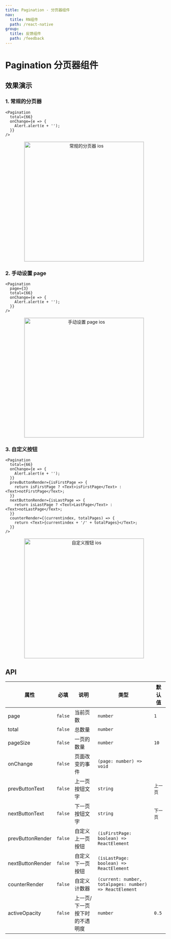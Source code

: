 ```yaml
---
title: Pagination - 分页器组件
nav:
  title: RN组件
  path: /react-native
group:
  title: 反馈组件
  path: /feedback
---
```


# Pagination 分页器组件

## 效果演示

### 1. 常规的分页器

```tsx | pure
<Pagination
  total={66}
  onChange={e => {
    Alert.alert(e + '');
  }}
/>
```

<center>
  <figure>
    <img
      alt="常规的分页器 ios"
      src="https://td-dev-public.oss-cn-hangzhou.aliyuncs.com/maoyes-app/1609321630003460726.gif"
      style="width: 375px; margin-right: 10px; border: 1px solid #ddd;"
    />
  </figure>
</center>

### 2. 手动设置 page

```tsx | pure
<Pagination
  page={3}
  total={66}
  onChange={e => {
    Alert.alert(e + '');
  }}
/>
```

<center>
  <figure>
    <img
      alt="手动设置 page ios"
      src="https://td-dev-public.oss-cn-hangzhou.aliyuncs.com/maoyes-app/1609321630007353263.gif"
      style="width: 375px; margin-right: 10px; border: 1px solid #ddd;"
    />
  </figure>
</center>

### 3. 自定义按钮

```tsx | pure
<Pagination
  total={66}
  onChange={e => {
    Alert.alert(e + '');
  }}
  prevButtonRender={isFirstPage => {
    return isFirstPage ? <Text>isFirstPage</Text> : <Text>notFirstPage</Text>;
  }}
  nextButtonRender={isLastPage => {
    return isLastPage ? <Text>LastPage</Text> : <Text>notLastPage</Text>;
  }}
  counterRender={(currentindex, totalPages) => {
    return <Text>{currentindex + '/' + totalPages}</Text>;
  }}
/>
```

<center>
  <figure>
    <img
      alt="自定义按钮 ios"
      src="https://td-dev-public.oss-cn-hangzhou.aliyuncs.com/maoyes-app/1609321630007184387.gif"
      style="width: 375px; margin-right: 10px; border: 1px solid #ddd;"
    />
  </figure>
</center>

## API

| 属性 | 必填 | 说明 | 类型 | 默认值 |
| --- | --- | --- | --- | --- |
| page | `false` | 当前页数 | `number` | `1` |
| total | `false` | 总数量 | `number` |  |
| pageSize | `false` | 一页的数量 | `number` | `10` |
| onChange | `false` | 页面改变的事件 | `(page: number) => void` |  |
| prevButtonText | `false` | 上一页按钮文字 | `string` | `上一页` |
| nextButtonText | `false` | 下一页按钮文字 | `string` | `下一页` |
| prevButtonRender | `false` | 自定义上一页按钮 | `(isFirstPage: boolean) => ReactElement` |  |
| nextButtonRender | `false` | 自定义下一页按钮 | `(isLastPage: boolean) => ReactElement` |  |
| counterRender | `false` | 自定义计数器 | `(current: number, totalpages: number) => ReactElement` |  |
| activeOpacity | `false` | 上一页/下一页按下时的不透明度 | `number` | `0.5` |
